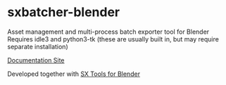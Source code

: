 # sxbatcher-blender
Asset management and multi-process batch exporter tool for Blender
Requires idle3 and python3-tk (these are usually built in, but may require separate installation)

[Documentation Site](https://www.notion.so/secretexit/SX-Batcher-for-Blender-Documentation-f059e9e8f2694fc99207f0381ccd4688)

Developed together with [SX Tools for Blender](https://www.notion.so/SX-Tools-for-Blender-Documentation-9ad98e239f224624bf98246822a671a6)
